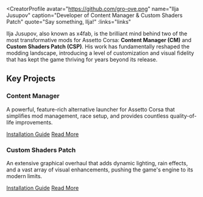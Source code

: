 <script setup>
const links = [
  { kind: 'patreon', href: 'https://www.patreon.com/x4fab', label: 'Patreon' },
  { kind: 'website', href: 'https://acstuff.club', label: 'acstuff.club' },
  { kind: 'github',  href: 'https://github.com/gro-ove', label: 'GitHub' },
  { kind: 'x',       href: 'https://x.com/0x4fab', label: 'X' },
]
</script>

<CreatorProfile
  avatar="https://github.com/gro-ove.png"
  name="Ilja Jusupov"
  caption="Developer of Content Manager & Custom Shaders Patch"
  quote="Say something, Ilja!"
  :links="links"
>

Ilja Jusupov, also known as x4fab, is the brilliant mind behind two of the most transformative mods for Assetto Corsa: **Content Manager (CM)** and **Custom Shaders Patch (CSP)**. His work has fundamentally reshaped the modding landscape, introducing a level of customization and visual fidelity that has kept the game thriving for years beyond its release.

<div class="key-projects">
  <h2 class="kp-title">Key Projects</h2>
  <div class="kp-grid">
    <div class="kp-card">
      <h3 class="kp-card-title">Content Manager</h3>
      <p class="kp-card-desc">A powerful, feature-rich alternative launcher for Assetto Corsa that simplifies mod management, race setup, and provides countless quality-of-life improvements.</p>
      <div class="kp-card-links">
        <a class="kp-card-link open-book" href="/assetto-corsa-arc/guides/setup/installing-cm.html">Installation Guide</a>
        <a class="kp-card-link read-more" href="https://acstuff.club/app/" target="_blank" rel="noopener">Read More</a>
      </div>
    </div>
    <div class="kp-card">
      <h3 class="kp-card-title">Custom Shaders Patch</h3>
      <p class="kp-card-desc">An extensive graphical overhaul that adds dynamic lighting, rain effects, and a vast array of visual enhancements, pushing the game's engine to its modern limits.</p>
      <div class="kp-card-links">
        <a class="kp-card-link open-book" href="/assetto-corsa-arc/guides/setup/installing-csp.html">Installation Guide</a>
        <a class="kp-card-link read-more" href="https://acstuff.club/patch/" target="_blank" rel="noopener">Read More</a>
      </div>
    </div>
  </div>
</div>

</CreatorProfile>